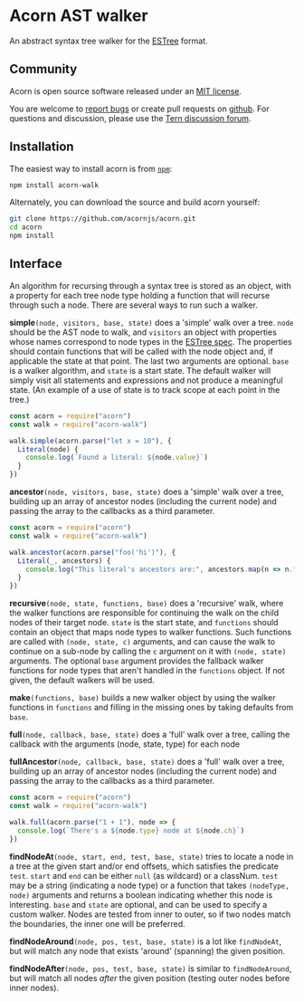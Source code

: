 # Acorn AST walker

An abstract syntax tree walker for the
[ESTree](https://github.com/estree/estree) format.

## Community

Acorn is open source software released under an
[MIT license](https://github.com/acornjs/acorn/blob/master/acorn-walk/LICENSE).

You are welcome to
[report bugs](https://github.com/acornjs/acorn/issues) or create pull
requests on [github](https://github.com/acornjs/acorn). For questions
and discussion, please use the
[Tern discussion forum](https://discuss.ternjs.net).

## Installation

The easiest way to install acorn is from [`npm`](https://www.npmjs.com/):

```sh
npm install acorn-walk
```

Alternately, you can download the source and build acorn yourself:

```sh
git clone https://github.com/acornjs/acorn.git
cd acorn
npm install
```

## Interface

An algorithm for recursing through a syntax tree is stored as an
object, with a property for each tree node type holding a function
that will recurse through such a node. There are several ways to run
such a walker.

**simple**`(node, visitors, base, state)` does a 'simple' walk over a
tree. `node` should be the AST node to walk, and `visitors` an object
with properties whose names correspond to node types in the [ESTree
spec](https://github.com/estree/estree). The properties should contain
functions that will be called with the node object and, if applicable
the state at that point. The last two arguments are optional. `base`
is a walker algorithm, and `state` is a start state. The default
walker will simply visit all statements and expressions and not
produce a meaningful state. (An example of a use of state is to track
scope at each point in the tree.)

```js
const acorn = require("acorn")
const walk = require("acorn-walk")

walk.simple(acorn.parse("let x = 10"), {
  Literal(node) {
    console.log(`Found a literal: ${node.value}`)
  }
})
```

**ancestor**`(node, visitors, base, state)` does a 'simple' walk over
a tree, building up an array of ancestor nodes (including the current node)
and passing the array to the callbacks as a third parameter.

```js
const acorn = require("acorn")
const walk = require("acorn-walk")

walk.ancestor(acorn.parse("foo('hi')"), {
  Literal(_, ancestors) {
    console.log("This literal's ancestors are:", ancestors.map(n => n.type))
  }
})
```

**recursive**`(node, state, functions, base)` does a 'recursive'
walk, where the walker functions are responsible for continuing the
walk on the child nodes of their target node. `state` is the start
state, and `functions` should contain an object that maps node types
to walker functions. Such functions are called with `(node, state, c)`
arguments, and can cause the walk to continue on a sub-node by calling
the `c` argument on it with `(node, state)` arguments. The optional
`base` argument provides the fallback walker functions for node types
that aren't handled in the `functions` object. If not given, the
default walkers will be used.

**make**`(functions, base)` builds a new walker object by using the
walker functions in `functions` and filling in the missing ones by
taking defaults from `base`.

**full**`(node, callback, base, state)` does a 'full' walk over a
tree, calling the callback with the arguments (node, state, type) for
each node

**fullAncestor**`(node, callback, base, state)` does a 'full' walk
over a tree, building up an array of ancestor nodes (including the
current node) and passing the array to the callbacks as a third
parameter.

```js
const acorn = require("acorn")
const walk = require("acorn-walk")

walk.full(acorn.parse("1 + 1"), node => {
  console.log(`There's a ${node.type} node at ${node.ch}`)
})
```

**findNodeAt**`(node, start, end, test, base, state)` tries to locate
a node in a tree at the given start and/or end offsets, which
satisfies the predicate `test`. `start` and `end` can be either `null`
(as wildcard) or a classNum. `test` may be a string (indicating a node
type) or a function that takes `(nodeType, node)` arguments and
returns a boolean indicating whether this node is interesting. `base`
and `state` are optional, and can be used to specify a custom walker.
Nodes are tested from inner to outer, so if two nodes match the
boundaries, the inner one will be preferred.

**findNodeAround**`(node, pos, test, base, state)` is a lot like
`findNodeAt`, but will match any node that exists 'around' (spanning)
the given position.

**findNodeAfter**`(node, pos, test, base, state)` is similar to
`findNodeAround`, but will match all nodes *after* the given position
(testing outer nodes before inner nodes).
